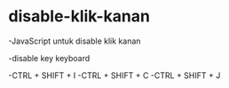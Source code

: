 # disable-klik-kanan
-JavaScript
untuk disable klik kanan 

-disable key keyboard

-CTRL + SHIFT + I
-CTRL + SHIFT + C
-CTRL + SHIFT + J

